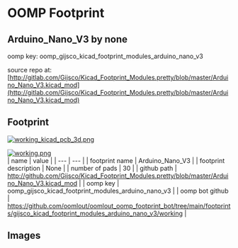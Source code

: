 # OOMP Footprint  
## Arduino_Nano_V3  by none  
  
oomp key: oomp_gijsco_kicad_footprint_modules_arduino_nano_v3  
  
source repo at: [http://gitlab.com/Gijsco/Kicad_Footprint_Modules.pretty/blob/master/Arduino_Nano_V3.kicad_mod](http://gitlab.com/Gijsco/Kicad_Footprint_Modules.pretty/blob/master/Arduino_Nano_V3.kicad_mod)  
## Footprint  
  
[![working_kicad_pcb_3d.png](working_kicad_pcb_3d_600.png)](working_kicad_pcb_3d.png)  
  
[![working.png](working_600.png)](working.png)  
| name | value | 
| --- | --- | 
| footprint name | Arduino_Nano_V3 | 
| footprint description | None | 
| number of pads | 30 | 
| github path | http://github.com/Gijsco/Kicad_Footprint_Modules.pretty/blob/master/Arduino_Nano_V3.kicad_mod | 
| oomp key | oomp_gijsco_kicad_footprint_modules_arduino_nano_v3 | 
| oomp bot github | https://github.com/oomlout/oomlout_oomp_footprint_bot/tree/main/footprints/gijsco_kicad_footprint_modules_arduino_nano_v3/working | 
## Images  
